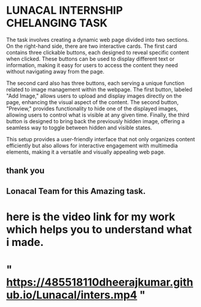 # LUNACAL INTERNSHIP CHELANGING TASK
The task involves creating a dynamic web page divided into two sections. On the right-hand side, there are two interactive cards. The first card contains three clickable buttons, each designed to reveal specific content when clicked. These buttons can be used to display different text or information, making it easy for users to access the content they need without navigating away from the page.

The second card also has three buttons, each serving a unique function related to image management within the webpage. The first button, labeled "Add Image," allows users to upload and display images directly on the page, enhancing the visual aspect of the content. The second button, "Preview," provides functionality to hide one of the displayed images, allowing users to control what is visible at any given time. Finally, the third button is designed to bring back the previously hidden image, offering a seamless way to toggle between hidden and visible states.

This setup provides a user-friendly interface that not only organizes content efficiently but also allows for interactive engagement with multimedia elements, making it a versatile and visually appealing web page.

## thank you
## Lonacal Team for this Amazing task.
# here is the video link for my work which helps you to understand what i made.

# " https://485518110dheerajkumar.github.io/Lunacal/inters.mp4 "
